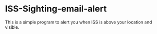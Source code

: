 # ISS-Sighting-email-alert

This is a simple program to alert you when ISS is above your location and visible.
